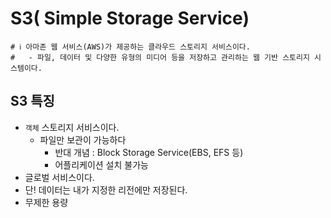 # S3( Simple Storage Service) 
```properties
# ℹ️ 아마존 웹 서비스(AWS)가 제공하는 클라우드 스토리지 서비스이다.
#   - 파일, 데이터 및 다양한 유형의 미디어 등을 저장하고 관리하는 웹 기반 스토리지 시스템이다.
```

## S3 특징
- `객체` 스토리지 서비스이다.
  - 파일만 보관이 가능하다
    -  반대 개념 : Block Storage Service(EBS, EFS 등)
    -  어플리케이션 설치 불가능
-  글로벌 서비스이다.
  - 단! 데이터는 내가 지정한 리전에만 저장된다.
- 무제한 용량

